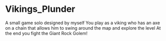 # Vikings_Plunder

A small game solo designed by myself 
You play as a viking who has an axe on a chain that allows him to swing around the map and explore the level
At the end you fight the Giant Rock Golem!
